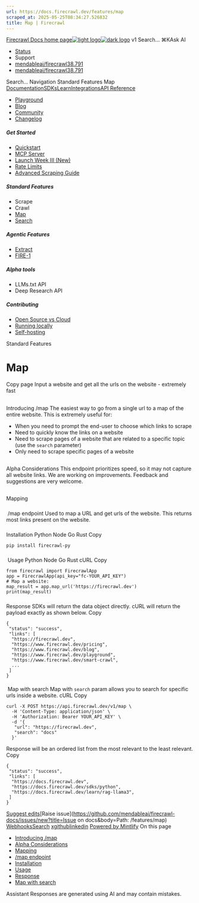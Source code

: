 ```yaml
---
url: https://docs.firecrawl.dev/features/map
scraped_at: 2025-05-25T08:34:27.526832
title: Map | Firecrawl
---
```


[Firecrawl Docs home page![light logo](https://mintlify.s3.us-west-1.amazonaws.com/firecrawl/logo/logo.png)![dark logo](https://mintlify.s3.us-west-1.amazonaws.com/firecrawl/logo/logo-dark.png)](https://firecrawl.dev)
v1
Search...
⌘KAsk AI
  * [Status](https://firecrawl.betteruptime.com)
  * Support
  * [mendableai/firecrawl38.791](https://github.com/mendableai/firecrawl)
  * [mendableai/firecrawl38.791](https://github.com/mendableai/firecrawl)


Search...
Navigation
Standard Features
Map
[Documentation](https://docs.firecrawl.dev/introduction)[SDKs](https://docs.firecrawl.dev/sdks/overview)[Learn](https://www.firecrawl.dev/blog/category/tutorials)[Integrations](https://www.firecrawl.dev/app)[API Reference](https://docs.firecrawl.dev/api-reference/introduction)
* [Playground](https://firecrawl.dev/playground)
* [Blog](https://firecrawl.dev/blog)
* [Community](https://discord.gg/gSmWdAkdwd)
* [Changelog](https://firecrawl.dev/changelog)
##### Get Started
  * [Quickstart](https://docs.firecrawl.dev/introduction)
  * [MCP Server](https://docs.firecrawl.dev/mcp)
  * [Launch Week III (New)](https://docs.firecrawl.dev/launch-week)
  * [Rate Limits](https://docs.firecrawl.dev/rate-limits)
  * [Advanced Scraping Guide](https://docs.firecrawl.dev/advanced-scraping-guide)


##### Standard Features
  * Scrape
  * Crawl
  * [Map](https://docs.firecrawl.dev/features/map)
  * [Search](https://docs.firecrawl.dev/features/search)


##### Agentic Features
  * [Extract](https://docs.firecrawl.dev/features/extract)
  * [FIRE-1](https://docs.firecrawl.dev/agents/fire-1)


##### Alpha tools
  * LLMs.txt API
  * Deep Research API


##### Contributing
  * [Open Source vs Cloud](https://docs.firecrawl.dev/contributing/open-source-or-cloud)
  * [Running locally](https://docs.firecrawl.dev/contributing/guide)
  * [Self-hosting](https://docs.firecrawl.dev/contributing/self-host)


Standard Features
# Map
Copy page
Input a website and get all the urls on the website - extremely fast
## 
[​](https://docs.firecrawl.dev/features/map#introducing-%2Fmap)
Introducing /map
The easiest way to go from a single url to a map of the entire website. This is extremely useful for:
  * When you need to prompt the end-user to choose which links to scrape
  * Need to quickly know the links on a website
  * Need to scrape pages of a website that are related to a specific topic (use the `search` parameter)
  * Only need to scrape specific pages of a website


## 
[​](https://docs.firecrawl.dev/features/map#alpha-considerations)
Alpha Considerations
This endpoint prioritizes speed, so it may not capture all website links. We are working on improvements. Feedback and suggestions are very welcome.
## 
[​](https://docs.firecrawl.dev/features/map#mapping)
Mapping
### 
[​](https://docs.firecrawl.dev/features/map#%2Fmap-endpoint)
/map endpoint
Used to map a URL and get urls of the website. This returns most links present on the website.
### 
[​](https://docs.firecrawl.dev/features/map#installation)
Installation
Python
Node
Go
Rust
Copy
```
pip install firecrawl-py

```

### 
[​](https://docs.firecrawl.dev/features/map#usage)
Usage
Python
Node
Go
Rust
cURL
Copy
```
from firecrawl import FirecrawlApp
app = FirecrawlApp(api_key="fc-YOUR_API_KEY")
# Map a website:
map_result = app.map_url('https://firecrawl.dev')
print(map_result)

```

### 
[​](https://docs.firecrawl.dev/features/map#response)
Response
SDKs will return the data object directly. cURL will return the payload exactly as shown below.
Copy
```
{
 "status": "success",
 "links": [
  "https://firecrawl.dev",
  "https://www.firecrawl.dev/pricing",
  "https://www.firecrawl.dev/blog",
  "https://www.firecrawl.dev/playground",
  "https://www.firecrawl.dev/smart-crawl",
  ...
 ]
}

```

#### 
[​](https://docs.firecrawl.dev/features/map#map-with-search)
Map with search
Map with `search` param allows you to search for specific urls inside a website.
cURL
Copy
```
curl -X POST https://api.firecrawl.dev/v1/map \
  -H 'Content-Type: application/json' \
  -H 'Authorization: Bearer YOUR_API_KEY' \
  -d '{
   "url": "https://firecrawl.dev",
   "search": "docs"
  }'

```

Response will be an ordered list from the most relevant to the least relevant.
Copy
```
{
 "status": "success",
 "links": [
  "https://docs.firecrawl.dev",
  "https://docs.firecrawl.dev/sdks/python",
  "https://docs.firecrawl.dev/learn/rag-llama3",
 ]
}

```

[Suggest edits](https://github.com/mendableai/firecrawl-docs/edit/main/features/map.mdx)[Raise issue](https://github.com/mendableai/firecrawl-docs/issues/new?title=Issue on docs&body=Path: /features/map)
[Webhooks](https://docs.firecrawl.dev/features/webhooks)[Search](https://docs.firecrawl.dev/features/search)
[x](https://x.com/firecrawl_dev)[github](https://github.com/mendableai/firecrawl)[linkedin](https://www.linkedin.com/company/firecrawl)
[Powered by Mintlify](https://mintlify.com/preview-request?utm_campaign=poweredBy&utm_medium=referral&utm_source=docs.firecrawl.dev)
On this page
  * [Introducing /map](https://docs.firecrawl.dev/features/map#introducing-%2Fmap)
  * [Alpha Considerations](https://docs.firecrawl.dev/features/map#alpha-considerations)
  * [Mapping](https://docs.firecrawl.dev/features/map#mapping)
  * [/map endpoint](https://docs.firecrawl.dev/features/map#%2Fmap-endpoint)
  * [Installation](https://docs.firecrawl.dev/features/map#installation)
  * [Usage](https://docs.firecrawl.dev/features/map#usage)
  * [Response](https://docs.firecrawl.dev/features/map#response)
  * [Map with search](https://docs.firecrawl.dev/features/map#map-with-search)


Assistant
Responses are generated using AI and may contain mistakes.

